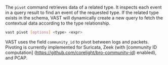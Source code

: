 The `pivot` command retrieves data of a related type. It inspects each event in
a query result to find an event of the requested type. If the related type
exists in the schema, VAST will dynamically create a new query to fetch the
contextual data according to the type relationship.

```sh
vast pivot [options] <type> <expr>
```

VAST uses the field `community_id` to pivot between logs and packets. Pivoting
is currently implemented for Suricata, Zeek (with
[community ID computation] (https://github.com/corelight/bro-community-id)
enabled), and PCAP.
